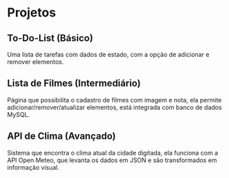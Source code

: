 # Projetos

## To-Do-List (Básico)

Uma lista de tarefas com dados de estado, com a opção de adicionar e remover elementos.

## Lista de Filmes (Intermediário)

Página que possibilita o cadastro de filmes com imagem e nota, ela permite adicionar/remover/atualizar elementos, está integrada com banco de dados MySQL.

## API de Clima (Avançado)

Sistema que encontra o clima atual da cidade digitada, ela funciona com a API Open Meteo, que levanta os dados em JSON e são transformados em informação visual.


